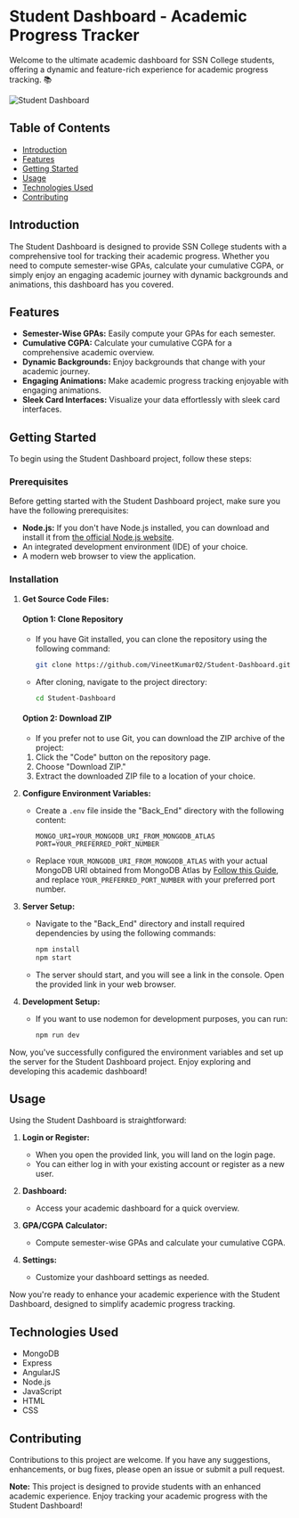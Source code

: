 # Student Dashboard - Academic Progress Tracker

Welcome to the ultimate academic dashboard for SSN College students, offering a dynamic and feature-rich experience for academic progress tracking. 📚

![Student Dashboard](https://drive.google.com/uc?id=1scWxZLVfdE0h_r60t9NndzJYUKKrX09-)

## Table of Contents

- [Introduction](#introduction)
- [Features](#features)
- [Getting Started](#getting-started)
- [Usage](#usage)
- [Technologies Used](#technologies-used)
- [Contributing](#contributing)

## Introduction

The Student Dashboard is designed to provide SSN College students with a comprehensive tool for tracking their academic progress. Whether you need to compute semester-wise GPAs, calculate your cumulative CGPA, or simply enjoy an engaging academic journey with dynamic backgrounds and animations, this dashboard has you covered.

## Features

- **Semester-Wise GPAs:** Easily compute your GPAs for each semester.
- **Cumulative CGPA:** Calculate your cumulative CGPA for a comprehensive academic overview.
- **Dynamic Backgrounds:** Enjoy backgrounds that change with your academic journey.
- **Engaging Animations:** Make academic progress tracking enjoyable with engaging animations.
- **Sleek Card Interfaces:** Visualize your data effortlessly with sleek card interfaces.


## Getting Started

To begin using the Student Dashboard project, follow these steps:

### Prerequisites

Before getting started with the Student Dashboard project, make sure you have the following prerequisites:

- **Node.js:** If you don't have Node.js installed, you can download and install it from [the official Node.js website](https://nodejs.org/).
- An integrated development environment (IDE) of your choice.
- A modern web browser to view the application.


### Installation

1. **Get Source Code Files:**

    #### Option 1: Clone Repository

    - If you have Git installed, you can clone the repository using the following command:

        ```bash
        git clone https://github.com/VineetKumar02/Student-Dashboard.git
        ```

    - After cloning, navigate to the project directory:

        ```bash
        cd Student-Dashboard
        ```

    #### Option 2: Download ZIP

    - If you prefer not to use Git, you can download the ZIP archive of the project:

    1. Click the "Code" button on the repository page.
    2. Choose "Download ZIP."
    3. Extract the downloaded ZIP file to a location of your choice.

2. **Configure Environment Variables:**

   - Create a `.env` file inside the "Back_End" directory with the following content:

        ```
        MONGO_URI=YOUR_MONGODB_URI_FROM_MONGODB_ATLAS
        PORT=YOUR_PREFERRED_PORT_NUMBER
        ```

   - Replace `YOUR_MONGODB_URI_FROM_MONGODB_ATLAS` with your actual MongoDB URI obtained from MongoDB Atlas by [Follow this Guide](https://www.mongodb.com/docs/guides/atlas/connection-string/), and replace `YOUR_PREFERRED_PORT_NUMBER` with your preferred port number.

3. **Server Setup:**

   - Navigate to the "Back_End" directory and install required dependencies by using the following commands:
   
        ```bash
        npm install
        npm start
        ```

   - The server should start, and you will see a link in the console. Open the provided link in your web browser.

4. **Development Setup:**

   - If you want to use nodemon for development purposes, you can run:

      ```bash
      npm run dev
      ```

Now, you've successfully configured the environment variables and set up the server for the Student Dashboard project. Enjoy exploring and developing this academic dashboard!

## Usage

Using the Student Dashboard is straightforward:

1. **Login or Register:**

   - When you open the provided link, you will land on the login page.
   - You can either log in with your existing account or register as a new user.

2. **Dashboard:**

   - Access your academic dashboard for a quick overview.

3. **GPA/CGPA Calculator:**

   - Compute semester-wise GPAs and calculate your cumulative CGPA.

4. **Settings:**

   - Customize your dashboard settings as needed.

Now you're ready to enhance your academic experience with the Student Dashboard, designed to simplify academic progress tracking.

## Technologies Used

- MongoDB
- Express
- AngularJS
- Node.js
- JavaScript
- HTML
- CSS

## Contributing

Contributions to this project are welcome. If you have any suggestions, enhancements, or bug fixes, please open an issue or submit a pull request.

**Note:** This project is designed to provide students with an enhanced academic experience. Enjoy tracking your academic progress with the Student Dashboard!
